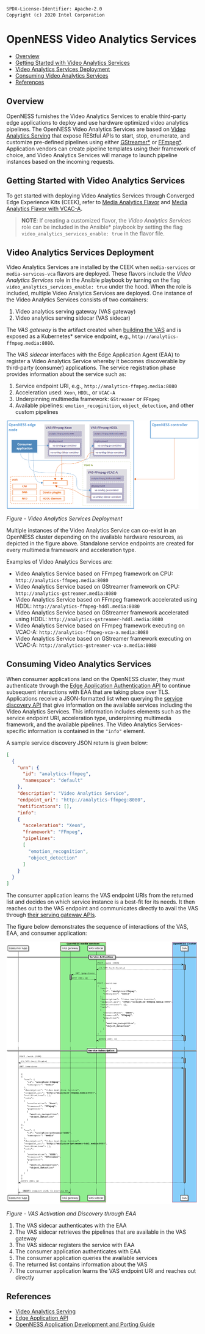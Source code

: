 
```text
SPDX-License-Identifier: Apache-2.0
Copyright (c) 2020 Intel Corporation
```
<!-- omit in toc -->
# OpenNESS Video Analytics Services
- [Overview](#overview)
- [Getting Started with Video Analytics Services](#getting-started-with-video-analytics-services)
- [Video Analytics Services Deployment](#video-analytics-services-deployment)
- [Consuming Video Analytics Services](#consuming-video-analytics-services)
- [References](#references)

## Overview
OpenNESS furnishes the Video Analytics Services to enable third-party edge applications to deploy and use hardware optimized video analytics pipelines. The OpenNESS Video Analytics Services are based on [Video Analytics Serving](https://github.com/intel/video-analytics-serving) that expose REStful APIs to start, stop, enumerate, and customize pre-defined pipelines using either [GStreamer\*](https://github.com/OpenVisualCloud/Dockerfiles/blob/master/doc/ffmpeg.md) or [FFmpeg\*](https://github.com/OpenVisualCloud/Dockerfiles/blob/master/doc/ffmpeg.md). Application vendors can create pipeline templates using their framework of choice, and Video Analytics Services will manage to launch pipeline instances based on the incoming requests.

## Getting Started with Video Analytics Services

To get started with deploying Video Analytics Services through Converged Edge Experience Kits (CEEK), refer to [Media Analytics Flavor](../flavors.md#media-analytics-flavor) and [Media Analytics Flavor with VCAC-A](../flavors.md#media-analytics-flavor-with-vcac-a).

> **NOTE**: If creating a customized flavor, the *Video Analytics Services* role can be included in the Ansible\* playbook by setting the flag `video_analytics_services_enable: true` in the flavor file.

## Video Analytics Services Deployment
Video Analytics Services are installed by the CEEK when `media-services` or `media-services-vca` flavors are deployed. These flavors include the *Video Analytics Services* role in the Ansible playbook by turning on the flag `video_analytics_services_enable: true` under the hood. When the role is included, multiple Video Analytics Services are deployed. One instance of the Video Analytics Services consists of two containers:
1. Video analytics serving gateway (VAS gateway)
2. Video analytics serving sidecar (VAS sidecar)

The *VAS gateway* is the artifact created when [building the VAS](https://github.com/intel/video-analytics-serving#building) and is exposed as a Kubernetes\* service endpoint, e.g., `http://analytics-ffmpeg.media:8080`.

The *VAS sidecar* interfaces with the Edge Application Agent (EAA) to register a Video Analytics Service whereby it becomes discoverable by third-party (consumer) applications. The service registration phase provides information about the service such as:
1. Service endpoint URI, e.g., `http://analytics-ffmpeg.media:8080`
2. Acceleration used: `Xeon`, `HDDL`, or `VCAC-A`
3. Underpinning multimedia framework: `GStreamer` or `FFmpeg`
4. Available pipelines: `emotion_recoginition`, `object_detection`, and other custom pipelines

![Video Analytics Services Deployment](va-service-images/va-services-deployment.png)

_Figure - Video Analytics Services Deployment_

Multiple instances of the Video Analytics Service can co-exist in an OpenNESS cluster depending on the available hardware resources, as depicted in the figure above. Standalone service endpoints are created for every multimedia framework and acceleration type.

Examples of Video Analytics Services are:
- Video Analytics Service based on FFmpeg framework on CPU: `http://analytics-ffmpeg.media:8080`
- Video Analytics Service based on GStreamer framework on CPU: `http://analytics-gstreamer.media:8080`
- Video Analytics Service based on FFmpeg framework accelerated using HDDL: `http://analytics-ffmpeg-hddl.media:8080`
- Video Analytics Service based on GStreamer framework accelerated using HDDL: `http://analytics-gstreamer-hddl.media:8080`
- Video Analytics Service based on FFmpeg framework executing on VCAC-A: `http://analytics-ffmpeg-vca-a.media:8080`
- Video Analytics Service based on GStreamer framework executing on VCAC-A: `http://analytics-gstreamer-vca-a.media:8080`

## Consuming Video Analytics Services
When consumer applications land on the OpenNESS cluster, they must authenticate through the [Edge Application Authentication API](https://www.openness.org/api-documentation/?api=auth) to continue subsequent interactions with EAA that are taking place over TLS. Applications receive a JSON-formatted list when querying the [service discovery API](https://www.openness.org/api-documentation/?api=eaa#/Eaa/GetServices) that give information on the available services including the Video Analytics Services. This information includes elements such as the service endpoint URI, acceleration type, underpinning multimedia framework, and the available pipelines. The Video Analytics Services-specific information is contained in the `"info"` element.

A sample service discovery JSON return is given below:
```json
[
  {
    "urn": {
      "id": "analytics-ffmpeg",
      "namespace": "default"
    },
    "description": "Video Analytics Service",
    "endpoint_uri": "http://analytics-ffmpeg:8080",
    "notifications": [],
    "info":
    {
      "acceleration": "Xeon",
      "framework": "FFmpeg",
      "pipelines":
      [
        "emotion_recognition",
        "object_detection"
      ]
    }
  }
]
```

The consumer application learns the VAS endpoint URIs from the returned list and decides on which service instance is a best-fit for its needs. It then reaches out to the VAS endpoint and communicates directly to avail the VAS through [their serving gateway APIs](https://github.com/intel/video-analytics-serving#interfaces).

The figure below demonstrates the sequence of interactions of the VAS, EAA, and consumer application:

![VAS Activation and Discovery through EAA](va-service-images/va-services-flow.png)

_Figure - VAS Activation and Discovery through EAA_

1. The VAS sidecar authenticates with the EAA
2. The VAS sidecar retrieves the pipelines that are available in the VAS gateway
3. The VAS sidecar registers the service with EAA
4. The consumer application authenticates with EAA
5. The consumer application queries the available services
6. The returned list contains information about the VAS
7. The consumer application learns the VAS endpoint URI and reaches out directly

## References
* [Video Analytics Serving](https://github.com/intel/video-analytics-serving)
* [Edge Application API](https://www.openness.org/api-documentation/?api=eaa)
* [OpenNESS Application Development and Porting Guide](./openness_appguide.md)
